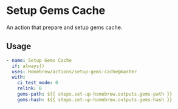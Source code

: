# Setup Gems Cache

An action that prepare and setup gems cache.

## Usage

```yaml
- name: Setup Gems Cache
  if: always()
  uses: Homebrew/actions/setup-gems-cache@master
  with: 
    ci_test_mode: 0
    relink: 0
    gems-path: ${{ steps.set-up-homebrew.outputs.gems-path }}
    gems-hash: ${{ steps.set-up-homebrew.outputs.gems-hash }}
```

